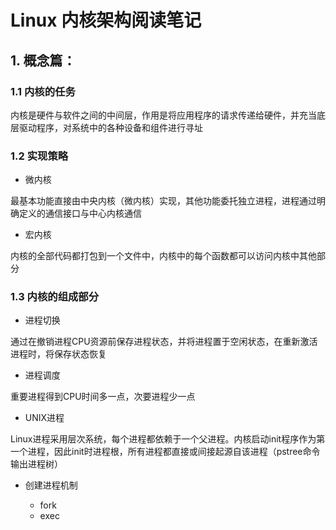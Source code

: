 # Linux 内核架构阅读笔记

## 1. 概念篇：

### 1.1 内核的任务

内核是硬件与软件之间的中间层，作用是将应用程序的请求传递给硬件，并充当底层驱动程序，对系统中的各种设备和组件进行寻址

### 1.2 实现策略

- 微内核

最基本功能直接由中央内核（微内核）实现，其他功能委托独立进程，进程通过明确定义的通信接口与中心内核通信

- 宏内核

内核的全部代码都打包到一个文件中，内核中的每个函数都可以访问内核中其他部分

### 1.3 内核的组成部分

- 进程切换

通过在撤销进程CPU资源前保存进程状态，并将进程置于空闲状态，在重新激活进程时，将保存状态恢复

- 进程调度

重要进程得到CPU时间多一点，次要进程少一点

- UNIX进程

Linux进程采用层次系统，每个进程都依赖于一个父进程。内核启动init程序作为第一个进程，因此init时进程根，所有进程都直接或间接起源自该进程（pstree命令输出进程树）

- 创建进程机制

  - fork
  - exec

  